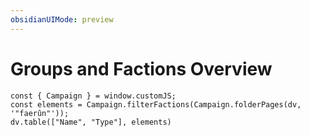 ```yaml
---
obsidianUIMode: preview
---
```

# Groups and Factions Overview

```dataviewjs
const { Campaign } = window.customJS;
const elements = Campaign.filterFactions(Campaign.folderPages(dv, '"faerûn"'));
dv.table(["Name", "Type"], elements)
```